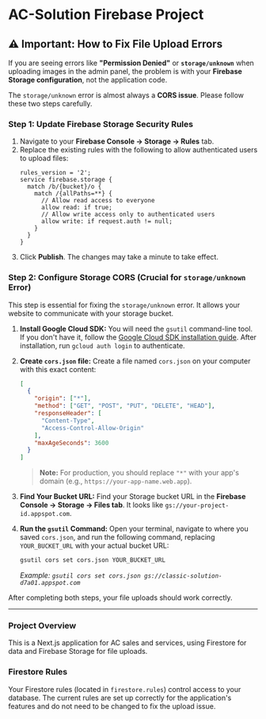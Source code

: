 
# AC-Solution Firebase Project

## ⚠️ Important: How to Fix File Upload Errors

If you are seeing errors like **"Permission Denied"** or **`storage/unknown`** when uploading images in the admin panel, the problem is with your **Firebase Storage configuration**, not the application code.

The `storage/unknown` error is almost always a **CORS issue**. Please follow these two steps carefully.

### Step 1: Update Firebase Storage Security Rules

1.  Navigate to your **Firebase Console -> Storage -> Rules** tab.
2.  Replace the existing rules with the following to allow authenticated users to upload files:
    ```
    rules_version = '2';
    service firebase.storage {
      match /b/{bucket}/o {
        match /{allPaths=**} {
          // Allow read access to everyone
          allow read: if true;
          // Allow write access only to authenticated users
          allow write: if request.auth != null;
        }
      }
    }
    ```
3.  Click **Publish**. The changes may take a minute to take effect.

### Step 2: Configure Storage CORS (Crucial for `storage/unknown` Error)

This step is essential for fixing the `storage/unknown` error. It allows your website to communicate with your storage bucket.

1.  **Install Google Cloud SDK:** You will need the `gsutil` command-line tool. If you don't have it, follow the [Google Cloud SDK installation guide](https://cloud.google.com/sdk/docs/install). After installation, run `gcloud auth login` to authenticate.

2.  **Create `cors.json` file:** Create a file named `cors.json` on your computer with this exact content:
    ```json
    [
      {
        "origin": ["*"],
        "method": ["GET", "POST", "PUT", "DELETE", "HEAD"],
        "responseHeader": [
          "Content-Type",
          "Access-Control-Allow-Origin"
        ],
        "maxAgeSeconds": 3600
      }
    ]
    ```
    > **Note:** For production, you should replace `"*"` with your app's domain (e.g., `https://your-app-name.web.app`).

3.  **Find Your Bucket URL:** Find your Storage bucket URL in the **Firebase Console -> Storage -> Files tab**. It looks like `gs://your-project-id.appspot.com`.

4.  **Run the `gsutil` Command:** Open your terminal, navigate to where you saved `cors.json`, and run the following command, replacing `YOUR_BUCKET_URL` with your actual bucket URL:
    ```bash
    gsutil cors set cors.json YOUR_BUCKET_URL
    ```
    *Example: `gsutil cors set cors.json gs://classic-solution-d7a01.appspot.com`*

After completing both steps, your file uploads should work correctly.

---

### Project Overview

This is a Next.js application for AC sales and services, using Firestore for data and Firebase Storage for file uploads.

### Firestore Rules

Your Firestore rules (located in `firestore.rules`) control access to your database. The current rules are set up correctly for the application's features and do not need to be changed to fix the upload issue.
